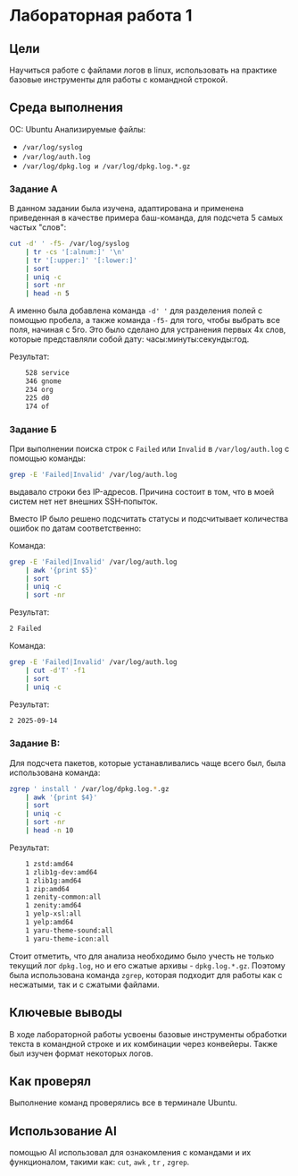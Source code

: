 # Лабораторная работа 1

## Цели
Научиться работе с файлами логов в linux, использовать на практике базовые инструменты для работы с командной строкой.

## Среда выполнения
ОС: Ubuntu
Анализируемые файлы:

- `/var/log/syslog`
- `/var/log/auth.log`
- `/var/log/dpkg.log и /var/log/dpkg.log.*.gz`

### Задание А

В данном задании была изучена, адаптирована и применена приведенная в качестве примера баш-команда, для подсчета 5 самых частых "слов":

```sh
cut -d' ' -f5- /var/log/syslog
    | tr -cs '[:alnum:]' '\n'
    | tr '[:upper:]' '[:lower:]'
    | sort
    | uniq -c
    | sort -nr
    | head -n 5
```

А именно была добавлена команда `-d' '` для разделения полей с помощью пробела, а также команда `-f5-` для того, чтобы выбрать все поля, начиная с 5го. Это было сделано для устранения первых 4х слов, которые представляли собой дату: часы:минуты:секунды:год.

Результат:
```sh
    528 service
    346 gnome
    234 org
    225 d0
    174 of
```

### Задание Б

При выполнении поиска строк с `Failed` или `Invalid` в `/var/log/auth.log` с помощью команды: 
```sh
grep -E 'Failed|Invalid' /var/log/auth.log
```
выдавало строки без IP-адресов. Причина состоит в том, что в моей систем нет нет внешних SSH‑попыток.

Вместо IP было решено подсчитать статусы и подсчитывает количества ошибок по датам соответственно:

Команда:
```sh
grep -E 'Failed|Invalid' /var/log/auth.log
    | awk '{print $5}'
    | sort
    | uniq -c
    | sort -nr
```

Результат:
```sh
2 Failed
```

Команда:
```sh
grep -E 'Failed|Invalid' /var/log/auth.log
    | cut -d'T' -f1
    | sort
    | uniq -c
```

Результат:

```sh
2 2025-09-14
```

### Задание В:

Для подсчета пакетов, которые устанавливались чаще всего был, была использована команда:

```sh
zgrep ' install ' /var/log/dpkg.log.*.gz
    | awk '{print $4}'
    | sort
    | uniq -c
    | sort -nr
    | head -n 10
```

Результат:
```sh
    1 zstd:amd64
    1 zlib1g-dev:amd64
    1 zlib1g:amd64
    1 zip:amd64
    1 zenity-common:all
    1 zenity:amd64
    1 yelp-xsl:all
    1 yelp:amd64
    1 yaru-theme-sound:all
    1 yaru-theme-icon:all
```

Стоит отметить, что для анализа необходимо было учесть не только текущий лог `dpkg.log`, но и его сжатые архивы - `dpkg.log.*.gz`. Поэтому была использована команда `zgrep`, которая подходит для работы как с несжатыми, так и с сжатыми файлами.

## Ключевые выводы

В ходе лабораторной работы усвоены базовые инструменты обработки текста в командной строке и их комбинации через конвейеры. Также был изучен формат некоторых логов.

## Как проверял

Выполнение команд проверялись все в терминале Ubuntu.

## Использование AI

помощью AI использовал для ознакомления с командами и их функционалом, такими как: `cut`, `awk` , `tr` , `zgrep`. 
